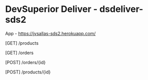 # DevSuperior Deliver - dsdeliver-sds2

App - https://jvsallas-sds2.herokuapp.com/ 

[GET] /products

[GET] /orders

[POST] /orders/{id}

[POST] /products/{id}

